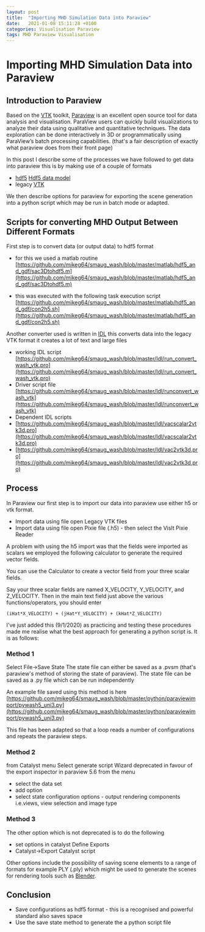 ```yaml
---
layout: post
title:  "Importing MHD Simulation Data into Paraview"
date:   2021-01-08 15:11:28 +0100
categories: Visualisation Paraview
tags: MHD Paraview Visualisation
---
```



# Importing MHD Simulation Data into Paraview


## Introduction to Paraview

Based on the [VTK](https://vtk.org/) toolkit, [Paraview](https://www.paraview.org/) is an excellent open source tool for data analysis and visualisation. ParaView users can quickly build visualizations to analyze their data using qualitative and quantitative techniques. The data exploration can be done interactively in 3D or programmatically using ParaView’s batch processing capabilities. (that's a fair description of exactly what paraview does from their front page)

In this post I describe some of the processes we have followed to get data into paraview this is by making use of a couple of formats
* [hdf5](https://www.hdfgroup.org/solutions/hdf5/) [Hdf5 data model](http://davis.lbl.gov/Manuals/HDF5-1.8.7/UG/03_DataModel.html)
* legacy [VTK](https://vtk.org/wp-content/uploads/2015/04/file-formats.pdf)

We then describe options for paraview for exporting the scene generation into a python script which may be run in batch mode or adapted.

## Scripts for converting MHD Output  Between Different Formats

First step is to convert data (or output data) to hdf5 format

* for this we used a matlab routine
[https://github.com/mikeg64/smaug_wash/blob/master/matlab/hdf5_and_gdf/sac3Dtohdf5.m](https://github.com/mikeg64/smaug_wash/blob/master/matlab/hdf5_and_gdf/sac3Dtohdf5.m)

* this was executed with the following task execution script
[https://github.com/mikeg64/smaug_wash/blob/master/matlab/hdf5_and_gdf/con2h5.sh](https://github.com/mikeg64/smaug_wash/blob/master/matlab/hdf5_and_gdf/con2h5.sh)

Another converter used is written in [IDL](http://www.idlcoyote.com/) this converts data into the legacy VTK format 
it creates a lot of text and large files

* working IDL script [https://github.com/mikeg64/smaug_wash/blob/master/Idl/run_convert_wash_vtk.pro](https://github.com/mikeg64/smaug_wash/blob/master/Idl/run_convert_wash_vtk.pro)
* Driver script file [https://github.com/mikeg64/smaug_wash/blob/master/Idl/runconvert_wash_vtk](https://github.com/mikeg64/smaug_wash/blob/master/Idl/runconvert_wash_vtk)
* Dependent IDL scripts
* [https://github.com/mikeg64/smaug_wash/blob/master/Idl/vacscalar2vtk3d.pro](https://github.com/mikeg64/smaug_wash/blob/master/Idl/vacscalar2vtk3d.pro)
* [https://github.com/mikeg64/smaug_wash/blob/master/Idl/vac2vtk3d.pro](https://github.com/mikeg64/smaug_wash/blob/master/Idl/vac2vtk3d.pro)


## Process 


In Paraview our first step is to import our data into paraview use either h5 or vtk format.

* Import data using file open Legacy VTK files
* Import data using file open Pixie file (.h5) - then select the VisIt Pixie Reader

A problem with using the h5 import was that the fields were imported as scalars we employed the following calculator to generate the required vector fields.

You can use the Calculator to create a vector field from your three
scalar fields.

Say your three scalar fields are named X_VELOCITY, Y_VELOCITY, and
Z_VELOCITY. Then in the main text field just above the various
functions/operators, you should enter

    (iHat*X_VELOCITY) + (jHat*Y_VELOCITY) + (kHat*Z_VELOCITY)

I've just added this (9/1/2020) as practicing and testing these procedures made me realise what the best approach for generating a python script is. It is as follows:

### Method 1

Select File->Save State
The state file can either be saved as a .pvsm (that's paraview's method of storing the state of paraview).
The state file can be saved as a .py file which can be run independently

An example file saved using this method is here
[https://github.com/mikeg64/smaug_wash/blob/master/python/paraviewimport/pywash5_uni3.py](https://github.com/mikeg64/smaug_wash/blob/master/python/paraviewimport/pywash5_uni3.py)

This file has been adapted so that a loop reads a number of configurations and repeats the paraview steps.

### Method 2

from Catalyst menu Select generate script
Wizard deprecated in favour of the export inspector in paraview 5.6
from the menu 
* select the data set
* add option 
* select state configuration options - output rendering components i.e.views, view selection and image type

### Method 3

The other option which is not deprecated is to do the following
* set options in catalyst Define Exports
* Catalyst->Export Catalyst script

Other options include the possibility of saving scene elements to a range of formats for example PLY (.ply) which might be used to generate the scenes for rendering tools such as [Blender](https://www.blender.org/).

## Conclusion

* Save configurations as hdf5 format - this is a recognised and powerful standard also saves space
* Use the save state method to generate the a python script file






















